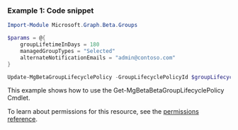 ### Example 1: Code snippet

```powershellImport-Module Microsoft.Graph.Beta.Groups

$params = @{
	groupLifetimeInDays = 180
	managedGroupTypes = "Selected"
	alternateNotificationEmails = "admin@contoso.com"
}

Update-MgBetaGroupLifecyclePolicy -GroupLifecyclePolicyId $groupLifecyclePolicyId -BodyParameter $params
```
This example shows how to use the Get-MgBetaBetaGroupLifecyclePolicy Cmdlet.
To learn about permissions for this resource, see the [permissions reference](/graph/permissions-reference).

